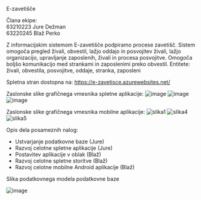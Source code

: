 E-zavetišče

Člana ekipe:\
63210223 Jure Dežman\
63220245 Blaž Perko

Z informacijskim sistemom E-zavetišče podpiramo procese zavetišč. Sistem omogoča pregled živali, obvestil, lažjo oddajo in posvojitev živali, lažjo organizacijo, upravljanje zaposlenih, živali in procesa posvojitve. Omogoča boljšo komunikacijo med strankami in zaposlenimi preko obvestil.
Entitete: živali, obvestila, posvojitve, oddaje, stranka, zaposleni

Spletna stran dostopna na: https://e-zavetisce.azurewebsites.net/

Zaslonske slike grafičnega vmesnika spletne aplikacije:
![image](https://github.com/jimocool2/E-zavetisce/assets/63751412/7d8084c1-656c-473e-a248-aca454015417)
![image](https://github.com/jimocool2/E-zavetisce/assets/63751412/acd97c82-5bb8-4faa-9cdc-997f72ef1857)
![image](https://github.com/jimocool2/E-zavetisce/assets/63751412/f6d938da-0859-4db6-8673-37dc2a7d616e)

Zaslonske slike grafičnega vmesnika mobilne aplikacije:
![slika1](https://github.com/jimocool2/E-zavetisce/assets/151068141/5569383f-9c7a-47ef-8cd8-458eb38b6fc1)
![slika4](https://github.com/jimocool2/E-zavetisce/assets/151068141/9e2f33bc-49f2-44e8-b4a2-53951a790453)
![slika5](https://github.com/jimocool2/E-zavetisce/assets/151068141/4c412554-5a7f-4bfc-9dd2-91f04c2687e4)

Opis dela posameznih nalog:

- Ustvarjanje podatkovne baze (Jure)
- Razvoj celotne spletne aplikacije (Jure)
- Postavitev aplikacije v oblak (Blaž)
- Razvoj celotne spletne storitve (Blaž)
- Razvoj celotne mobilne Android aplikacije (Blaž)

Slika podatkovnega modela podatkovne baze

![image](https://github.com/jimocool2/E-zavetisce/assets/63751412/f01d3d94-e75a-4873-acdb-af77eb113f9c)

